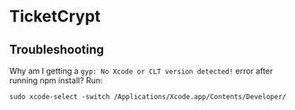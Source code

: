 # TicketCrypt 

## Troubleshooting
Why am I getting a `gyp: No Xcode or CLT version detected!` error after running npm install? 
Run:
```
sudo xcode-select -switch /Applications/Xcode.app/Contents/Developer/
```
